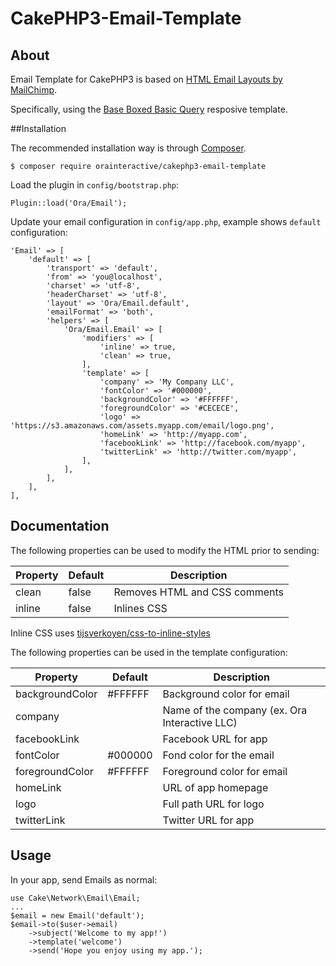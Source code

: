 # CakePHP3-Email-Template

## About

Email Template for CakePHP3 is based on [HTML Email Layouts by MailChimp](https://github.com/mailchimp/Email-Blueprints).

Specifically, using the [Base Boxed Basic Query](https://github.com/mailchimp/email-blueprints/blob/master/responsive-templates/base_boxed_basic_query.html) resposive template.

##Installation

The recommended installation way is through [Composer](https://getcomposer.org).

    $ composer require orainteractive/cakephp3-email-template

Load the plugin in `config/bootstrap.php`:

    Plugin::load('Ora/Email');

Update your email configuration in `config/app.php`, example shows `default` configuration:

    'Email' => [
    	'default' => [
    		'transport' => 'default',
    		'from' => 'you@localhost',
            'charset' => 'utf-8',
            'headerCharset' => 'utf-8',
            'layout' => 'Ora/Email.default',
            'emailFormat' => 'both',
            'helpers' => [
                'Ora/Email.Email' => [
                    'modifiers' => [
                        'inline' => true,
                        'clean' => true,
                    ],
                    'template' => [
                        'company' => 'My Company LLC',
                        'fontColor' => '#000000',
                        'backgroundColor' => '#FFFFFF',
                        'foregroundColor' => '#CECECE',
                        'logo' => 'https://s3.amazonaws.com/assets.myapp.com/email/logo.png',
                        'homeLink' => 'http://myapp.com',
                        'facebookLink' => 'http://facebook.com/myapp',
                        'twitterLink' => 'http://twitter.com/myapp',
                    ],
                ],
            ],
    	],
    ],

## Documentation

The following properties can be used to modify the HTML prior to sending:

| Property | Default | Description                   |
| -------- | ------- | ------------                  |
| clean    | false   | Removes HTML and CSS comments |
| inline   | false   | Inlines CSS                   |

Inline CSS uses [tijsverkoyen/css-to-inline-styles](https://github.com/tijsverkoyen/CssToInlineStyles)

The following properties can be used in the template configuration:

| Property        | Default | Description                                   |
| ----------------| ------- | --------------------------------------------- |
| backgroundColor | #FFFFFF | Background color for email                    |
| company         |         | Name of the company (ex. Ora Interactive LLC) |
| facebookLink    |         | Facebook URL for app                          |
| fontColor       | #000000 | Fond color for the email                      |
| foregroundColor | #FFFFFF | Foreground color for email                    |
| homeLink        |         | URL of app homepage                           |
| logo            |         | Full path URL for logo                        |
| twitterLink     |         | Twitter URL for app                           |

## Usage

In your app, send Emails as normal:

    use Cake\Network\Email\Email;
    ...
    $email = new Email('default');
    $email->to($user->email)
        ->subject('Welcome to my app!')
        ->template('welcome')
        ->send('Hope you enjoy using my app.');